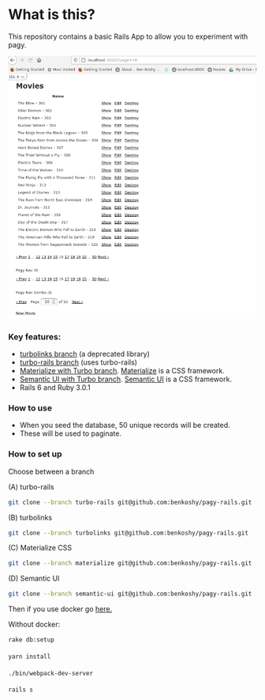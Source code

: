 # What is this?

This repository contains a basic Rails App to allow you to experiment with pagy.

![alt text](https://github.com/benkoshy/pagy-rails/blob/master/app/assets/images/pagy_example.png)

### Key features:

* [turbolinks branch](https://github.com/benkoshy/pagy-rails/tree/turbo-rails) (a deprecated library)
* [turbo-rails branch](https://github.com/benkoshy/pagy-rails/tree/turbolinks) (uses turbo-rails)
* [Materialize with Turbo branch](https://github.com/benkoshy/pagy-rails/tree/materialize). [Materialize](https://materializecss.com/) is a CSS framework.
* [Semantic UI with Turbo branch](https://github.com/benkoshy/pagy-rails/tree/semantic-ui). [Semantic UI](https://semantic-ui.com/) is a CSS framework.
* Rails 6 and Ruby 3.0.1

### How to use

* When you seed the database, 50 unique records will be created.
* These will be used to paginate.

### How to set up

Choose between a branch

(A) turbo-rails
```sh
git clone --branch turbo-rails git@github.com:benkoshy/pagy-rails.git
```

(B) turbolinks
```sh
git clone --branch turbolinks git@github.com:benkoshy/pagy-rails.git
```

(C) Materialize CSS
```sh
git clone --branch materialize git@github.com:benkoshy/pagy-rails.git
```

(D) Semantic UI 
```sh
git clone --branch semantic-ui git@github.com:benkoshy/pagy-rails.git
```

Then if you use docker go [here.](pagy-rails-docker/README.md)

Without docker:

```sh
rake db:setup

yarn install

./bin/webpack-dev-server

rails s
```
